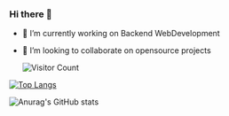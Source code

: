 ### Hi there 👋


- 🔭 I’m currently working on Backend WebDevelopment

- 👯 I’m looking to collaborate on opensource projects

                                             
     ![Visitor Count](https://profile-counter.glitch.me/{ShivamTyagi12345}/count.svg)

[![Top Langs](https://github-readme-stats.vercel.app/api/top-langs/?username=ShivamTyagi12345&layout=compact)](https://github.com/ShivamTyagi12345/github-readme-stats)

![Anurag's GitHub stats](https://github-readme-stats.vercel.app/api?username=ShivamTyagi12345&show_icons=true&theme=radical)



